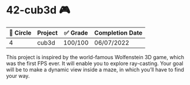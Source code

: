 # 42-cub3d 🎮

| :large_blue_circle: Circle | Project | :white_check_mark: Grade | Completion Date |
| --- | --- | --- | --- |
| 4 | cub3d | 100/100 | 06/07/2022 |

This project is inspired by the world-famous Wolfenstein 3D game, which was the first FPS ever. It will enable you to explore ray-casting. Your goal will be to make a dynamic view inside a maze, in which you’ll have to find your way.
